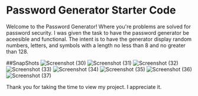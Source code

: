 # Password Generator Starter Code
Welcome to the Password Generator! Where you're problems are solved for password security. I was given the task to have the password generator be aceesible and functional. The intent is to have the generator display random numbers, letters, and symbols with a length no less than 8 and no greater than 128. 

##SnapShots
![Screenshot (30)](https://user-images.githubusercontent.com/86333093/129500127-7a86e751-d734-46e0-a9c3-807aebae80a0.png)
![Screenshot (31)](https://user-images.githubusercontent.com/86333093/129500207-6f44dbfd-3435-42c2-8919-a26072f8e305.png)
![Screenshot (32)](https://user-images.githubusercontent.com/86333093/129500227-f3e8e6a0-16e7-4ad3-b189-8321b753e85d.png)
![Screenshot (33)](https://user-images.githubusercontent.com/86333093/129500259-d7044b9f-5d6b-47ab-b748-f2a61f4ff04b.png)
![Screenshot (34)](https://user-images.githubusercontent.com/86333093/129500337-bdd27c0b-a3e9-4953-ad21-4d22dbe277f4.png)
![Screenshot (35)](https://user-images.githubusercontent.com/86333093/129500353-68681b83-445a-49fd-adb7-554bcb492536.png)
![Screenshot (36)](https://user-images.githubusercontent.com/86333093/129500368-0b5b654a-eef4-468a-8306-8d0231d3a687.png)
![Screenshot (37)](https://user-images.githubusercontent.com/86333093/129500382-c78d8cb8-7f6d-4001-b48d-d14523405877.png)

Thank you for taking the time to view my project. I appreciate it. 